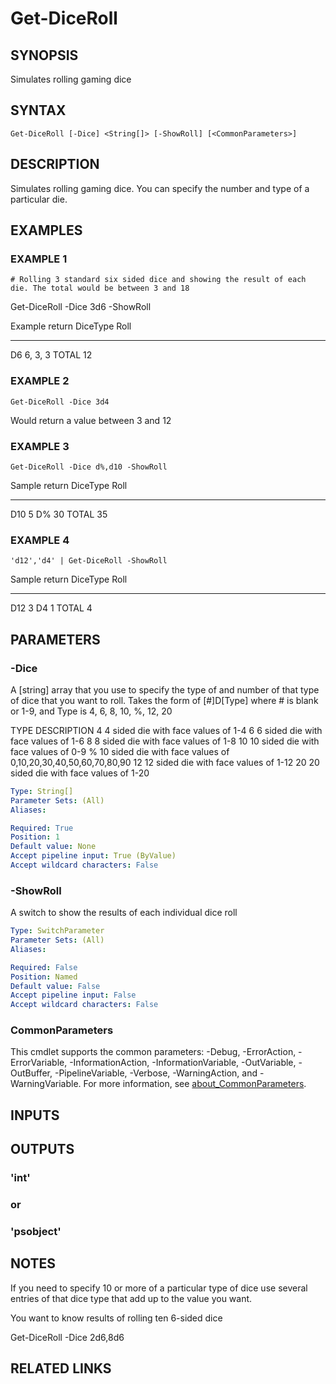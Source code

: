 ﻿---
external help file: PoshFunctions-help.xml
Module Name: poshfunctions
online version: http://wonkysoftware.appspot.com
schema: 2.0.0
---

# Get-DiceRoll

## SYNOPSIS
Simulates rolling gaming dice

## SYNTAX

```
Get-DiceRoll [-Dice] <String[]> [-ShowRoll] [<CommonParameters>]
```

## DESCRIPTION
Simulates rolling gaming dice.
You can specify the number and type of a particular die.

## EXAMPLES

### EXAMPLE 1
```
# Rolling 3 standard six sided dice and showing the result of each die. The total would be between 3 and 18
```

Get-DiceRoll -Dice 3d6 -ShowRoll

Example return
DiceType Roll
-------- ----
D6       6, 3, 3
TOTAL    12

### EXAMPLE 2
```
Get-DiceRoll -Dice 3d4
```

Would return a value between 3 and 12

### EXAMPLE 3
```
Get-DiceRoll -Dice d%,d10 -ShowRoll
```

Sample return
DiceType Roll
-------- ----
D10      5
D%       30
TOTAL    35

### EXAMPLE 4
```
'd12','d4' | Get-DiceRoll -ShowRoll
```

Sample return
DiceType Roll
-------- ----
D12      3
D4       1
TOTAL    4

## PARAMETERS

### -Dice
A \[string\] array that you use to specify the type of and number of that type of dice that you want to roll.
Takes the form of \[#\]D\[Type\] where # is blank or 1-9, and Type is 4, 6, 8, 10, %, 12, 20

TYPE    DESCRIPTION
4       4 sided die with face values of 1-4
6       6 sided die with face values of 1-6
8       8 sided die with face values of 1-8
10      10 sided die with face values of 0-9
%       10 sided die with face values of 0,10,20,30,40,50,60,70,80,90
12      12 sided die with face values of 1-12
20      20 sided die with face values of 1-20

```yaml
Type: String[]
Parameter Sets: (All)
Aliases:

Required: True
Position: 1
Default value: None
Accept pipeline input: True (ByValue)
Accept wildcard characters: False
```

### -ShowRoll
A switch to show the results of each individual dice roll

```yaml
Type: SwitchParameter
Parameter Sets: (All)
Aliases:

Required: False
Position: Named
Default value: False
Accept pipeline input: False
Accept wildcard characters: False
```

### CommonParameters
This cmdlet supports the common parameters: -Debug, -ErrorAction, -ErrorVariable, -InformationAction, -InformationVariable, -OutVariable, -OutBuffer, -PipelineVariable, -Verbose, -WarningAction, and -WarningVariable. For more information, see [about_CommonParameters](http://go.microsoft.com/fwlink/?LinkID=113216).

## INPUTS

## OUTPUTS

### 'int'
### or
### 'psobject'
## NOTES
If you need to specify 10 or more of a particular type of dice use several entries of that dice type that add up to the value you want.

You want to know results of rolling ten 6-sided dice

Get-DiceRoll -Dice 2d6,8d6

## RELATED LINKS
